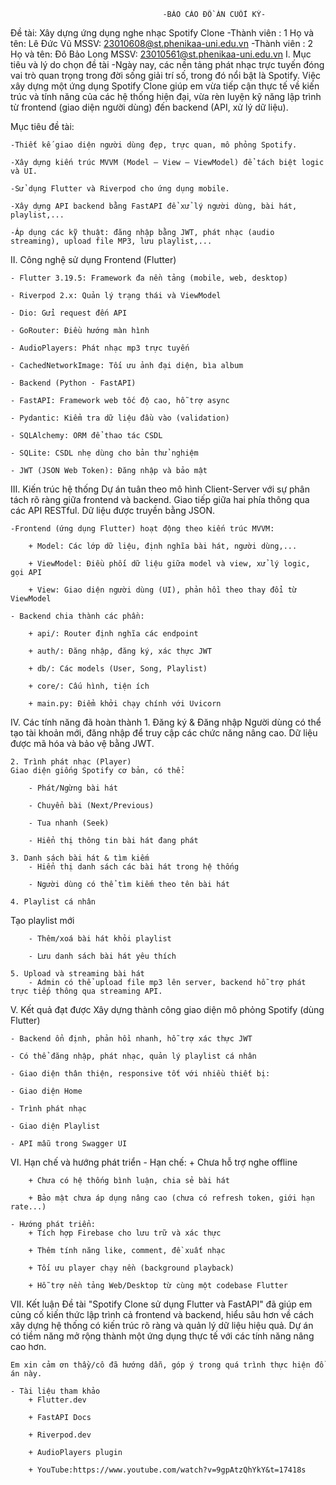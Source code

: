                                       -BÁO CÁO ĐỒ ÁN CUỐI KỲ-
Đề tài: Xây dựng ứng dụng nghe nhạc Spotify Clone
    -Thành viên : 1
        Họ và tên: Lê Đức Vũ
        MSSV: 23010608@st.phenikaa-uni.edu.vn
    -Thành viên : 2
        Họ và tên: Đô Bảo Long
        MSSV: 23010561@st.phenikaa-uni.edu.vn
I. Mục tiêu và lý do chọn đề tài
    -Ngày nay, các nền tảng phát nhạc trực tuyến đóng vai trò quan trọng trong đời sống giải trí số, trong đó nổi bật là Spotify. Việc xây dựng một ứng dụng Spotify Clone giúp em vừa tiếp cận thực tế về kiến trúc và tính năng của các hệ thống hiện đại, vừa rèn luyện kỹ năng lập trình từ frontend (giao diện người dùng) đến backend (API, xử lý dữ liệu).

Mục tiêu đề tài:

    -Thiết kế giao diện người dùng đẹp, trực quan, mô phỏng Spotify.

    -Xây dựng kiến trúc MVVM (Model – View – ViewModel) để tách biệt logic và UI.

    -Sử dụng Flutter và Riverpod cho ứng dụng mobile.

    -Xây dựng API backend bằng FastAPI để xử lý người dùng, bài hát, playlist,...

    -Áp dụng các kỹ thuật: đăng nhập bằng JWT, phát nhạc (audio streaming), upload file MP3, lưu playlist,...

II. Công nghệ sử dụng
Frontend (Flutter)

    - Flutter 3.19.5: Framework đa nền tảng (mobile, web, desktop)

    - Riverpod 2.x: Quản lý trạng thái và ViewModel

    - Dio: Gửi request đến API

    - GoRouter: Điều hướng màn hình

    - AudioPlayers: Phát nhạc mp3 trực tuyến

    - CachedNetworkImage: Tối ưu ảnh đại diện, bìa album

    - Backend (Python - FastAPI)

    - FastAPI: Framework web tốc độ cao, hỗ trợ async

    - Pydantic: Kiểm tra dữ liệu đầu vào (validation)

    - SQLAlchemy: ORM để thao tác CSDL

    - SQLite: CSDL nhẹ dùng cho bản thử nghiệm

    - JWT (JSON Web Token): Đăng nhập và bảo mật

III. Kiến trúc hệ thống
Dự án tuân theo mô hình Client-Server với sự phân tách rõ ràng giữa frontend và backend. Giao tiếp giữa hai phía thông qua các API RESTful. Dữ liệu được truyền bằng JSON.

    -Frontend (ứng dụng Flutter) hoạt động theo kiến trúc MVVM:

        + Model: Các lớp dữ liệu, định nghĩa bài hát, người dùng,...

        + ViewModel: Điều phối dữ liệu giữa model và view, xử lý logic, gọi API

        + View: Giao diện người dùng (UI), phản hồi theo thay đổi từ ViewModel

    - Backend chia thành các phần:

        + api/: Router định nghĩa các endpoint

        + auth/: Đăng nhập, đăng ký, xác thực JWT

        + db/: Các models (User, Song, Playlist)

        + core/: Cấu hình, tiện ích

        + main.py: Điểm khởi chạy chính với Uvicorn

IV. Các tính năng đã hoàn thành
    1. Đăng ký & Đăng nhập
    Người dùng có thể tạo tài khoản mới, đăng nhập để truy cập các chức năng nâng cao. Dữ liệu được mã hóa và bảo vệ bằng JWT.

    2. Trình phát nhạc (Player)
    Giao diện giống Spotify cơ bản, có thể:

        - Phát/Ngừng bài hát

        - Chuyển bài (Next/Previous)

        - Tua nhanh (Seek)

        - Hiển thị thông tin bài hát đang phát

    3. Danh sách bài hát & tìm kiếm
        - Hiển thị danh sách các bài hát trong hệ thống

        - Người dùng có thể tìm kiếm theo tên bài hát

    4. Playlist cá nhân
Tạo playlist mới

        - Thêm/xoá bài hát khỏi playlist

        - Lưu danh sách bài hát yêu thích

    5. Upload và streaming bài hát
        - Admin có thể upload file mp3 lên server, backend hỗ trợ phát trực tiếp thông qua streaming API.

V. Kết quả đạt được
Xây dựng thành công giao diện mô phỏng Spotify (dùng Flutter)

    - Backend ổn định, phản hồi nhanh, hỗ trợ xác thực JWT

    - Có thể đăng nhập, phát nhạc, quản lý playlist cá nhân

    - Giao diện thân thiện, responsive tốt với nhiều thiết bị:

    - Giao diện Home

    - Trình phát nhạc

    - Giao diện Playlist

    - API mẫu trong Swagger UI

VI. Hạn chế và hướng phát triển
    - Hạn chế:
        + Chưa hỗ trợ nghe offline

        + Chưa có hệ thống bình luận, chia sẻ bài hát

        + Bảo mật chưa áp dụng nâng cao (chưa có refresh token, giới hạn rate...)

    - Hướng phát triển:
        + Tích hợp Firebase cho lưu trữ và xác thực

        + Thêm tính năng like, comment, đề xuất nhạc

        + Tối ưu player chạy nền (background playback)

        + Hỗ trợ nền tảng Web/Desktop từ cùng một codebase Flutter

VII. Kết luận
    Đề tài "Spotify Clone sử dụng Flutter và FastAPI" đã giúp em củng cố kiến thức lập trình cả frontend và backend, hiểu sâu hơn về cách xây dựng hệ thống có kiến trúc rõ ràng và quản lý dữ liệu hiệu quả. Dự án có tiềm năng mở rộng thành một ứng dụng thực tế với các tính năng nâng cao hơn.

    Em xin cảm ơn thầy/cô đã hướng dẫn, góp ý trong quá trình thực hiện đồ án này.

    - Tài liệu tham khảo
        + Flutter.dev

        + FastAPI Docs

        + Riverpod.dev

        + AudioPlayers plugin

        + YouTube:https://www.youtube.com/watch?v=9gpAtzQhYkY&t=17418s

        